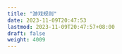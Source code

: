 ```yaml
---
title: "游戏规则"
date: 2023-11-09T20:47:53
lastmod: 2023-11-09T20:47:57+08:00
draft: false
weight: 4009
---
```

